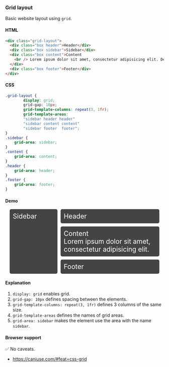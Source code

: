 ### Grid layout

Basic website layout using `grid`.

#### HTML

```html
<div class="grid-layout">
  <div class="box header">Header</div>
  <div class="box sidebar">Sidebar</div>
  <div class="box content">Content
    <br /> Lorem ipsum dolor sit amet, consectetur adipisicing elit. Deleniti modi sed accusamus vero laborum? Ut ducimus doloremque perspiciatis labore velit, nostrum, molestias animi, nulla odit illum voluptas est explicabo non!
  </div>
  <div class="box footer">Footer</div>
</div>
```

#### CSS

```css
.grid-layout {
        display: grid;
        grid-gap: 10px;
        grid-template-columns: repeat(3, 1fr);
        grid-template-areas:
        "sidebar header header"
        "sidebar content content"
        "sidebar footer  footer";
}
.sidebar {
    grid-area: sidebar;
}
.content {
    grid-area: content;
}
.header {
    grid-area: header;
}
.footer {
    grid-area: footer;
}
```

#### Demo

<div class="snippet-demo">
  <div class="snippet-demo__grid-layout">
        <div class="box snippet-demo__grid-layout__header">Header</div>
        <div class="box snippet-demo__grid-layout__sidebar">Sidebar</div>
        <div class="box snippet-demo__grid-layout__content">Content
            <br /> Lorem ipsum dolor sit amet, consectetur adipisicing elit.
        </div>
        <div class="box snippet-demo__grid-layout__footer">Footer</div>
  </div>
</div>

<style>
.snippet-demo__grid-layout {
        margin: 1em;
        display: grid;
        grid-gap: 10px;
        grid-template-columns: repeat(3, 1fr);
        grid-template-areas:
        "sidebar header header"
        "sidebar content content"
        "sidebar  footer  footer";
        background-color: #fff;
        color: #444;
}
.box {
  background-color: #444;
  color: #fff;
  border-radius: 5px;
  padding: 10px;
  font-size: 150%;
}
.snippet-demo__grid-layout__sidebar {
    grid-area: sidebar;
}
.snippet-demo__grid-layout__content {
    grid-area: content;
}
.snippet-demo__grid-layout__header {
    grid-area: header;
}
.snippet-demo__grid-layout__footer {
    grid-area: footer;
}
</style>

#### Explanation

1. `display: grid` enables grid.
2. `grid-gap: 10px` defines spacing between the elements.
3. `grid-template-columns: repeat(3, 1fr)` defines 3 columns of the same size.
4. `grid-template-areas` defines the names of grid areas.
5. `grid-area: sidebar` makes the element use the area with the name `sidebar`.

#### Browser support

<span class="snippet__support-note">✅ No caveats.</span>

* https://caniuse.com/#feat=css-grid

<!-- tags: layout -->